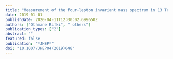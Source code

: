 ```yaml
---
title: "Measurement of the four-lepton invariant mass spectrum in 13 TeV proton-proton collisions with the ATLAS detector"
date: 2019-01-01
publishDate: 2020-04-11T12:00:02.699650Z
authors: ["Othmane Rifki", " others"]
publication_types: ["2"]
abstract: ""
featured: false
publication: "*JHEP*"
doi: "10.1007/JHEP04(2019)048"
---
```


